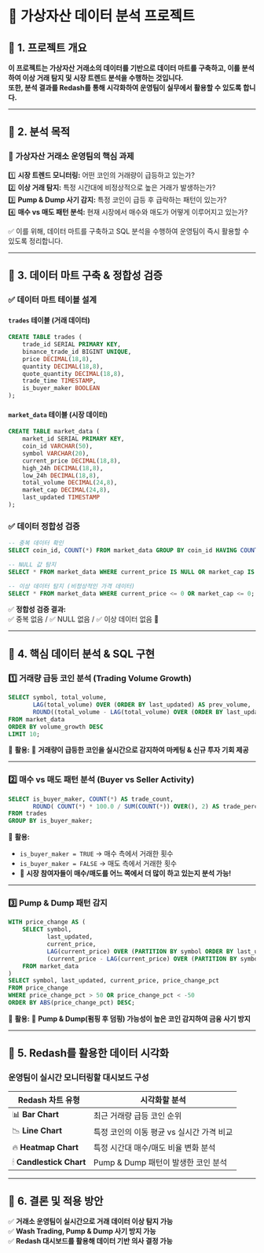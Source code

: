 # 🚀 가상자산 데이터 분석 프로젝트

## 📌 1. 프로젝트 개요
**이 프로젝트는 가상자산 거래소의 데이터를 기반으로 데이터 마트를 구축하고, 이를 분석하여 이상 거래 탐지 및 시장 트렌드 분석을 수행하는 것입니다.**  
**또한, 분석 결과를 Redash를 통해 시각화하여 운영팀이 실무에서 활용할 수 있도록 합니다.**

---

## 📌 2. 분석 목적
### 🎯 **가상자산 거래소 운영팀의 핵심 과제**
1️⃣ **시장 트렌드 모니터링:** 어떤 코인의 거래량이 급등하고 있는가?  
2️⃣ **이상 거래 탐지:** 특정 시간대에 비정상적으로 높은 거래가 발생하는가?  
3️⃣ **Pump & Dump 사기 감지:** 특정 코인이 급등 후 급락하는 패턴이 있는가?  
4️⃣ **매수 vs 매도 패턴 분석:** 현재 시장에서 매수와 매도가 어떻게 이루어지고 있는가?

✅ 이를 위해, 데이터 마트를 구축하고 SQL 분석을 수행하여 운영팀이 즉시 활용할 수 있도록 정리합니다.

---

## 📌 3. 데이터 마트 구축 & 정합성 검증
### ✅ 데이터 마트 테이블 설계
#### `trades` 테이블 (거래 데이터)
```sql
CREATE TABLE trades (
    trade_id SERIAL PRIMARY KEY,
    binance_trade_id BIGINT UNIQUE,
    price DECIMAL(18,8),
    quantity DECIMAL(18,8),
    quote_quantity DECIMAL(18,8),
    trade_time TIMESTAMP,
    is_buyer_maker BOOLEAN
);
```
#### `market_data` 테이블 (시장 데이터)
```sql
CREATE TABLE market_data (
    market_id SERIAL PRIMARY KEY,
    coin_id VARCHAR(50),
    symbol VARCHAR(20),
    current_price DECIMAL(18,8),
    high_24h DECIMAL(18,8),
    low_24h DECIMAL(18,8),
    total_volume DECIMAL(24,8),
    market_cap DECIMAL(24,8),
    last_updated TIMESTAMP
);
```

### ✅ 데이터 정합성 검증
```sql
-- 중복 데이터 확인
SELECT coin_id, COUNT(*) FROM market_data GROUP BY coin_id HAVING COUNT(*) > 1;

-- NULL 값 탐지
SELECT * FROM market_data WHERE current_price IS NULL OR market_cap IS NULL;

-- 이상 데이터 탐지 (비정상적인 가격 데이터)
SELECT * FROM market_data WHERE current_price <= 0 OR market_cap <= 0;
```
✅ **정합성 검증 결과:**  
✅ 중복 없음 / ✅ NULL 없음 / ✅ 이상 데이터 없음 🎉  

---

## 📌 4. 핵심 데이터 분석 & SQL 구현

### **1️⃣ 거래량 급등 코인 분석 (Trading Volume Growth)**
```sql
SELECT symbol, total_volume,
       LAG(total_volume) OVER (ORDER BY last_updated) AS prev_volume,
       ROUND((total_volume - LAG(total_volume) OVER (ORDER BY last_updated)) / NULLIF(LAG(total_volume) OVER (ORDER BY last_updated), 0) * 100, 2) AS volume_growth
FROM market_data
ORDER BY volume_growth DESC
LIMIT 10;
```
📌 **활용:** 🚀 **거래량이 급등한 코인을 실시간으로 감지하여 마케팅 & 신규 투자 기회 제공**  

---

### **2️⃣ 매수 vs 매도 패턴 분석 (Buyer vs Seller Activity)**
```sql
SELECT is_buyer_maker, COUNT(*) AS trade_count, 
       ROUND( COUNT(*) * 100.0 / SUM(COUNT(*)) OVER(), 2) AS trade_percentage
FROM trades
GROUP BY is_buyer_maker;
```
📌 **활용:**
- `is_buyer_maker = TRUE` → 매수 측에서 거래한 횟수  
- `is_buyer_maker = FALSE` → 매도 측에서 거래한 횟수  
- 🚀 **시장 참여자들이 매수/매도를 어느 쪽에서 더 많이 하고 있는지 분석 가능!**  

---

### **3️⃣ Pump & Dump 패턴 감지**
```sql
WITH price_change AS (
    SELECT symbol, 
           last_updated,
           current_price,
           LAG(current_price) OVER (PARTITION BY symbol ORDER BY last_updated) AS prev_price,
           (current_price - LAG(current_price) OVER (PARTITION BY symbol ORDER BY last_updated)) / NULLIF(LAG(current_price) OVER (PARTITION BY symbol ORDER BY last_updated), 0) * 100 AS price_change_pct
    FROM market_data
)
SELECT symbol, last_updated, current_price, price_change_pct
FROM price_change
WHERE price_change_pct > 50 OR price_change_pct < -50  
ORDER BY ABS(price_change_pct) DESC;
```
📌 **활용:** 🚨 **Pump & Dump(펌핑 후 덤핑) 가능성이 높은 코인 감지하여 금융 사기 방지**

---

## 📌 5. Redash를 활용한 데이터 시각화
### **운영팀이 실시간 모니터링할 대시보드 구성**
| **Redash 차트 유형** | **시각화할 분석** |
|-----------------|------------------|
| 📊 **Bar Chart** | 최근 거래량 급등 코인 순위 |
| 📉 **Line Chart** | 특정 코인의 이동 평균 vs 실시간 가격 비교 |
| 🔥 **Heatmap Chart** | 특정 시간대 매수/매도 비율 변화 분석 |
| 🕯 **Candlestick Chart** | Pump & Dump 패턴이 발생한 코인 분석 |

---

## 📌 6. 결론 및 적용 방안
✅ **거래소 운영팀이 실시간으로 거래 데이터 이상 탐지 가능**  
✅ **Wash Trading, Pump & Dump 사기 방지 가능**  
✅ **Redash 대시보드를 활용해 데이터 기반 의사 결정 가능**  
